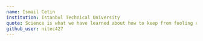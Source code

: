 ```yaml
---
name: Ismail Cetin
institution: Istanbul Technical University
quote: Science is what we have learned about how to keep from fooling ourselves - Feynman
github_user: nitec427
---
```

